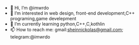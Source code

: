 - 👋 Hi, I’m @imwrdo
- 👀 I’m interested in web design, front-end development,C++ programing,game develepment
- 🌱 I’m currently learning python,C++,C,kothlin
- 📫 How to reach me: gmail:sheinnickolas@gmail.com; telegram:@imwrdo
                       

<!---
imwrdo/imwrdo is a ✨ special ✨ repository because its `README.md` (this file) appears on your GitHub profile.
You can click the Preview link to take a look at your changes.
--->
